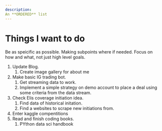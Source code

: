 ```yaml
---
description:
An **ORDERED** list
---
```

# Things I want to do

Be as speicific as possible. Making subpoints where if needed. Focus on how and what, not just high level goals. 
1. Update Blog.  
    1. Create image gallery for about me
1. Make basic IG trading bot.
    1. Get streaming data to work.
    1. Implement a simple strategy on demo account to place a deal using some criteria from the data stream.
1. Check Elis coverage initiation idea.
    1. Find data of historical initation.
    1. Find a websites to scrape new initiations from.
1. Enter kaggle compentitions
1. Read and finish coding books.
    1. PYthon data sci handbook